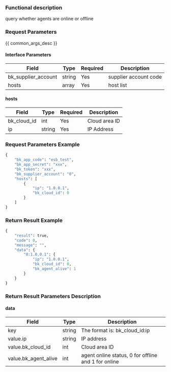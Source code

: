 ### Functional description

query whether agents are online or offline

### Request Parameters

{{ common_args_desc }}

#### Interface Parameters

| Field      |  Type      | Required   |  Description      |
|-----------|------------|--------|------------|
| bk_supplier_account | string     | Yes     | supplier account code |
| hosts          |  array     | Yes     | host list |

#### hosts

| Field      |  Type      | Required   |  Description      |
|-----------|------------|--------|------------|
| bk_cloud_id |  int    | Yes     | Cloud area ID |
| ip          |  string | Yes     | IP Address |

### Request Parameters Example

```python
{
    "bk_app_code": "esb_test",
    "bk_app_secret": "xxx",
    "bk_token": "xxx",
    "bk_supplier_account": "0",
    "hosts": [
        {
            "ip": "1.0.0.1",
            "bk_cloud_id": 0
        }
    ]
}
```

### Return Result Example

```python
{
    "result": true,
    "code": 0,
    "message": "",
    "data": {
        "0:1.0.0.1": {
            "ip": "1.0.0.1",
            "bk_cloud_id": 0,
            "bk_agent_alive": 1
        }
    }
}
```

### Return Result Parameters Description

#### data

| Field      | Type      | Description      |
|-----------|-----------|-----------|
| key                  | string  | The format is: bk_cloud_id:ip |
| value.ip             | string  | IP address |
| value.bk_cloud_id    | int     | Cloud area ID |
| value.bk_agent_alive | int     | agent online status, 0 for offline and 1 for online |
